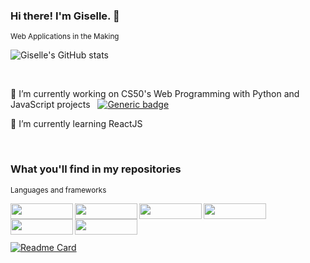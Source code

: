 ### Hi there! I'm Giselle. 👋

<sub>Web Applications in the Making</sub><br>



![Giselle's GitHub stats](https://github-readme-stats.vercel.app/api?username=gisellepbn&show_icons=true&theme=transparent&icon_color=fe428e&title_color=2f80ed&include_all_commits=true&count_private=true&disable_animations=true)

<br>

🔭 I’m currently working on CS50's Web Programming with Python and JavaScript projects &nbsp; [![Generic badge](https://img.shields.io/badge/HarvardX-EdX-<COLOR>.svg)](https://shields.io/)

🌱 I’m currently learning ReactJS

<br>

### What you'll find in my repositories

<sub>Languages and frameworks</sub><br>

<img align="left" width="100" height="25" src="https://img.shields.io/badge/-Html5-e34c26?style=for-the-badge&labelColor=black&logo=HTML5&logoColor=e34c26">

<img align="left" width="100" height="25" src="https://img.shields.io/badge/-CSS3-264de4?style=for-the-badge&labelColor=black&logo=CSS3&logoColor=264de4">

<img align="left" width="100" height="25" src="https://img.shields.io/badge/-SASS-c69?style=for-the-badge&labelColor=black&logo=sass&logoColor=c69">

<img align="left" width="100" height="25" src="https://img.shields.io/badge/-JavaScript-f7df1e?style=for-the-badge&labelColor=black&logo=JavaScript&logoColor=f7df1e">

<img align="left" width="100" height="25" src="https://img.shields.io/badge/-Python-306998?style=for-the-badge&labelColor=black&logo=python&logoColor=FFD43B">

<img align="left" width="100" height="25" src="https://img.shields.io/badge/-Django-4b982c?style=for-the-badge&labelColor=black&logo=django&logoColor=4b982c"><br>  


<br>

[![Readme Card](https://github-readme-stats.vercel.app/api/pin/?username=gisellepbn&repo=gisellepbn&show_owner=true&theme=transparent)](https://github.com/anuraghazra/github-readme-stats)


<!--
**gisellepbn/gisellepbn** is a ✨ _special_ ✨ repository because its `README.md` (this file) appears on your GitHub profile.

Here are some ideas to get you started:

- 🔭 I’m currently working on ...
- 🌱 I’m currently learning ...
- 👯 I’m looking to collaborate on ...
- 🤔 I’m looking for help with ...
- 💬 Ask me about ...
- 📫 How to reach me: ...
- 😄 Pronouns: ...
- ⚡ Fun fact: ...
-->
